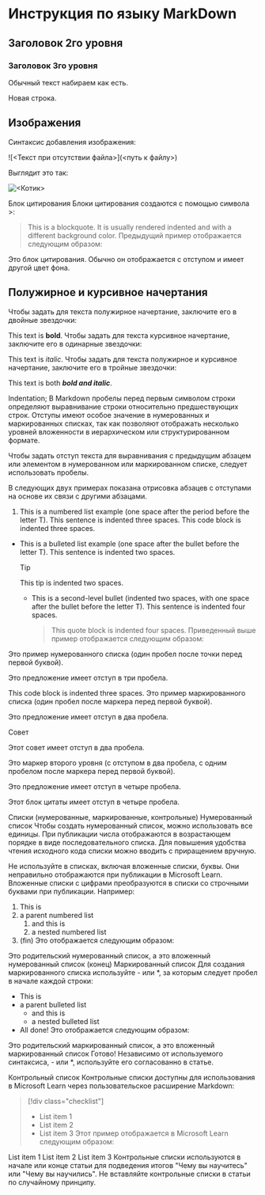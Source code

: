 # Инструкция по языку MarkDown

## Заголовок 2го уровня
### Заголовок 3го уровня

Обычный текст набираем как есть.

Новая строка.

## Изображения

Синтаксис добавления изображения:

!\[\<Текст при отсутствии файла>](\<путь к файлу>)

Выглядит это так:

![<Котик>](<kotik.jpg>)

Блок цитирования
Блоки цитирования создаются с помощью символа >:

> This is a blockquote. It is usually rendered indented and with a different background color.
Предыдущий пример отображается следующим образом:

Это блок цитирования. Обычно он отображается с отступом и имеет другой цвет фона.

## Полужирное и курсивное начертания
Чтобы задать для текста полужирное начертание, заключите его в двойные звездочки:

This text is **bold**.
Чтобы задать для текста курсивное начертание, заключите его в одинарные звездочки:

This text is *italic*.
Чтобы задать для текста полужирное и курсивное начертание, заключите его в тройные звездочки:

This text is both ***bold and italic***.

Indentation;
В Markdown пробелы перед первым символом строки определяют выравнивание строки относительно предшествующих строк. Отступы имеют особое значение в нумерованных и маркированных списках, так как позволяют отображать несколько уровней вложенности в иерархическом или структурированном формате.

Чтобы задать отступ текста для выравнивания с предыдущим абзацем или элементом в нумерованном или маркированном списке, следует использовать пробелы.

В следующих двух примерах показана отрисовка абзацев с отступами на основе их связи с другими абзацами.

1. This is a numbered list example (one space after the period before the letter T).
   This sentence is indented three spaces.
   This code block is indented three spaces.
   
- This is a bulleted list example (one space after the bullet before the letter T).
  This sentence is indented two spaces.
  > [!TIP]
  > This tip is indented two spaces.
  - This is a second-level bullet (indented two spaces, with one space after the bullet before the letter T).
    This sentence is indented four spaces.
    > This quote block is indented four spaces.
Приведенный выше пример отображается следующим образом:

Это пример нумерованного списка (один пробел после точки перед первой буквой).

Это предложение имеет отступ в три пробела.

This code block is indented three spaces.
Это пример маркированного списка (один пробел после маркера перед первой буквой).

Это предложение имеет отступ в два пробела.

 Совет

Этот совет имеет отступ в два пробела.

Это маркер второго уровня (с отступом в два пробела, с одним пробелом после маркера перед первой буквой).

Это предложение имеет отступ в четыре пробела.

Этот блок цитаты имеет отступ в четыре пробела.

Списки (нумерованные, маркированные, контрольные)
Нумерованный список
Чтобы создать нумерованный список, можно использовать все единицы. При публикации числа отображаются в возрастающем порядке в виде последовательного списка. Для повышения удобства чтения исходного кода списки можно вводить с приращением вручную.

Не используйте в списках, включая вложенные списки, буквы. Они неправильно отображаются при публикации в Microsoft Learn. Вложенные списки с цифрами преобразуются в списки со строчными буквами при публикации. Например:

1. This is
1. a parent numbered list
   1. and this is
   1. a nested numbered list
1. (fin)
Это отображается следующим образом:

Это
родительский нумерованный список,
а это
вложенный нумерованный список
(конец)
Маркированный список
Для создания маркированного списка используйте - или *, за которым следует пробел в начале каждой строки:

- This is
- a parent bulleted list
  - and this is
  - a nested bulleted list
- All done!
Это отображается следующим образом:

Это
родительский маркированный список,
а это
вложенный маркированный список
Готово!
Независимо от используемого синтаксиса, - или *, используйте его согласованно в статье.

Контрольный список
Контрольные списки доступны для использования в Microsoft Learn через пользовательское расширение Markdown:

> [!div class="checklist"]
> * List item 1
> * List item 2
> * List item 3
Этот пример отображается в Microsoft Learn следующим образом:

List item 1
List item 2
List item 3
Контрольные списки используются в начале или конце статьи для подведения итогов "Чему вы научитесь" или "Чему вы научились". Не вставляйте контрольные списки в статьи по случайному принципу.